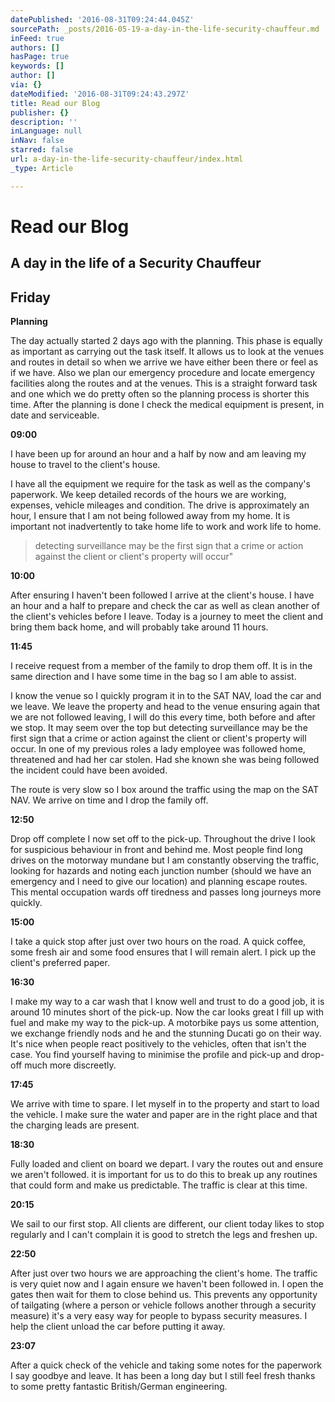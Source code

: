 ```yaml
---
datePublished: '2016-08-31T09:24:44.045Z'
sourcePath: _posts/2016-05-19-a-day-in-the-life-security-chauffeur.md
inFeed: true
authors: []
hasPage: true
keywords: []
author: []
via: {}
dateModified: '2016-08-31T09:24:43.297Z'
title: Read our Blog
publisher: {}
description: ''
inLanguage: null
inNav: false
starred: false
url: a-day-in-the-life-security-chauffeur/index.html
_type: Article

---
```

# Read our Blog

## A day in the life of a Security Chauffeur

## Friday

**Planning**

The day actually started 2 days ago with the planning. This phase is equally as important as carrying out the task itself. It allows us to look at the venues and routes in detail so when we arrive we have either been there or feel as if we have. Also we plan our emergency procedure and locate emergency facilities along the routes and at the venues. This is a straight forward task and one which we do pretty often so the planning process is shorter this time. After the planning is done I check the medical equipment is present, in date and serviceable.

**09:00**

I have been up for around an hour and a half by now and am leaving my house to travel to the client's house.

I have all the equipment we require for the task as well as the company's paperwork. We keep detailed records of the hours we are working, expenses, vehicle mileages and condition. The drive is approximately an hour, I ensure that I am not being followed away from my home. It is important not inadvertently to take home life to work and work life to home.

> detecting surveillance may be the first sign that a crime or action against the client or client's property will occur"

**10:00**

After ensuring I haven't been followed I arrive at the client's house. I have an hour and a half to prepare and check the car as well as clean another of the client's vehicles before I leave. Today is a journey to meet the client and bring them back home, and will probably take around 11 hours.

**11:45**

I receive request from a member of the family to drop them off. It is in the same direction and I have some time in the bag so I am able to assist.

I know the venue so I quickly program it in to the SAT NAV, load the car and we leave. We leave the property and head to the venue ensuring again that we are not followed leaving, I will do this every time, both before and after we stop. It may seem over the top but detecting surveillance may be the first sign that a crime or action against the client or client's property will occur. In one of my previous roles a lady employee was followed home, threatened and had her car stolen. Had she known she was being followed the incident could have been avoided.

The route is very slow so I box around the traffic using the map on the SAT NAV. We arrive on time and I drop the family off.

**12:50**

Drop off complete I now set off to the pick-up. Throughout the drive I look for suspicious behaviour in front and behind me. Most people find long drives on the motorway mundane but I am constantly observing the traffic, looking for hazards and noting each junction number (should we have an emergency and I need to give our location) and planning escape routes. This mental occupation wards off tiredness and passes long journeys more quickly.

**15:00**

I take a quick stop after just over two hours on the road. A quick coffee, some fresh air and some food ensures that I will remain alert. I pick up the client's preferred paper.

**16:30**

I make my way to a car wash that I know well and trust to do a good job, it is around 10 minutes short of the pick-up. Now the car looks great I fill up with fuel and make my way to the pick-up. A motorbike pays us some attention, we exchange friendly nods and he and the stunning Ducati go on their way. It's nice when people react positively to the vehicles, often that isn't the case. You find yourself having to minimise the profile and pick-up and drop-off much more discreetly.

**17:45**

We arrive with time to spare. I let myself in to the property and start to load the vehicle. I make sure the water and paper are in the right place and that the charging leads are present.

**18:30**

Fully loaded and client on board we depart. I vary the routes out and ensure we aren't followed. it is important for us to do this to break up any routines that could form and make us predictable. The traffic is clear at this time.

**20:15**

We sail to our first stop. All clients are different, our client today likes to stop regularly and I can't complain it is good to stretch the legs and freshen up.

**22:50**

After just over two hours we are approaching the client's home. The traffic is very quiet now and I again ensure we haven't been followed in. I open the gates then wait for them to close behind us. This prevents any opportunity of tailgating (where a person or vehicle follows another through a security measure) it's a very easy way for people to bypass security measures. I help the client unload the car before putting it away.

**23:07**

After a quick check of the vehicle and taking some notes for the paperwork I say goodbye and leave. It has been a long day but I still feel fresh thanks to some pretty fantastic British/German engineering.